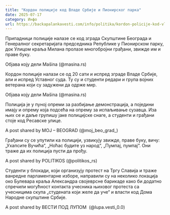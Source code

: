 ```yaml
---
title: "Кордон полиције код Владе Србије и Пионирског парка"
date: 2025-07-17
category: Инфо
url: https://backapalankavesti.com/info/politika/kordon-policije-kod-vlade-srbije-i-pionirskog-parka/
---
```


Припадници полиције налазе се код зграда Скупштине Београда и Генералног секретаријата председника Републике у Пионирском парку, док Улицом краља Милана пролазе многобројни грађани, звижде им и праве буку.

Објава коју дели Mašina (@masina.rs)

Кордон полиције налази се од 20 сати и испред зграде Владе Србије, али и испред Уставног суда. Ту су и студенти редари и група војних ветерана који су задужени да одрже мир.

Објава коју дели Mašina (@masina.rs)

Полиција је у пуној опреми за разбијање демонстрација, а поједини имају и опрему која подсећа на опрему за испаљивање сузавца. Иза њих се и даље групишу јаке полицијске снаге, а студенти и грађани стоје код Ресавске улице.

A post shared by MOJ – BEOGRAD (@moj_beo_grad_)

Грађани су се упутили ка полицији, узвикују звижде, праве буку, вичу: „Ухапсите Вучића“, „Ноћас будите уз народ“, „Пумпај, пумпај“. Они траже да их полиција пусти да прођу.

A post shared by POLITIKOS (@politikos_rs)

Студенти у блокади, који организују протест на Тргу Славија и траже ванредне парламентарне изборе, направили су на неколико локација око Булевара краља Александра својеврсне барикаде како би додатно спречили могућност контакта учесника њиховог протеста са учесницима скупа „студената који желе да уче“ и власти код Дома Народне скупштине Србије.

A post shared by ВЕСТИ ПОД ЛУПОМ ️ (@lupa.vesti_0.0)
